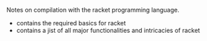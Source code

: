 Notes on compilation with the racket programming language.

- [](intro.rkt) contains the required basics for racket
- [](reference.rkt) contains a jist of all major functionalities and intricacies of racket
